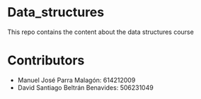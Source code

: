 # Data_structures
This repo contains the content about the data structures course

# Contributors
- Manuel José Parra Malagón: 614212009
- David Santiago Beltrán Benavides: 506231049
